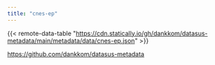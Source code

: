 ```yaml
---
title: "cnes-ep"
---
```


{{< remote-data-table "https://cdn.statically.io/gh/dankkom/datasus-metadata/main/metadata/data/cnes-ep.json" >}}

https://github.com/dankkom/datasus-metadata
